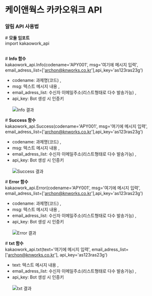 # 케이앤웍스 카카오워크 API

### 알림 API 사용법

\# **모듈 임포트**<br>
import kakaowork_api
<br><br>


\# **Info 함수**<br>
kakaowork_api.Info(codename='APY001', msg='여기에 메시지 입력', email_adress_list=['archon@knworks.co.kr'],api_key='as123ras23g')
- codename: 과제명(코드) ,
- msg: 텍스트 메시지 내용 ,
- email_adress_list: 수신자 이메일주소(리스트형태로 다수 발송가능) ,
- api_key: Bot 생성 시 인증키
<br><br>
![Info 결과](https://github.com/user-attachments/assets/c1e12754-694b-4229-87b2-b2eeed4a7ed6)


\# **Success 함수**<br>
kakaowork_api.Success(codename='APY001', msg='여기에 메시지 입력', email_adress_list=['archon@knworks.co.kr'],api_key='as123ras23g')
- codename: 과제명(코드) ,
- msg: 텍스트 메시지 내용 ,
- email_adress_list: 수신자 이메일주소(리스트형태로 다수 발송가능) ,
- api_key: Bot 생성 시 인증키
<br><br>
![Success 결과](https://github.com/user-attachments/assets/e0230c11-d4fd-4ad0-a345-93faea79572e)


\# **Error 함수**<br>
kakaowork_api.Error(codename='APY001', msg='여기에 메시지 입력', email_adress_list=['archon@knworks.co.kr'],api_key='as123ras23g')
- codename: 과제명(코드) ,
- msg: 텍스트 메시지 내용 ,
- email_adress_list: 수신자 이메일주소(리스트형태로 다수 발송가능) ,
- api_key: Bot 생성 시 인증키
<br><br>
![Error 결과](https://github.com/user-attachments/assets/674afe8f-de84-4d36-ac84-c5aacb9b1c40)


\# **txt 함수**<br>
kakaowork_api.txt(text='여기에 메시지 입력', email_adress_list=['archon@knworks.co.kr'], api_key='as123ras23g')
- text: 텍스트 메시지 내용 ,
- email_adress_list: 수신자 이메일주소(리스트형태로 다수 발송가능) ,
- api_key: Bot 생성 시 인증키
<br><br>
![txt 결과](https://github.com/user-attachments/assets/0ae48fd3-fea9-4325-82bc-c7c0347a0dd5)

